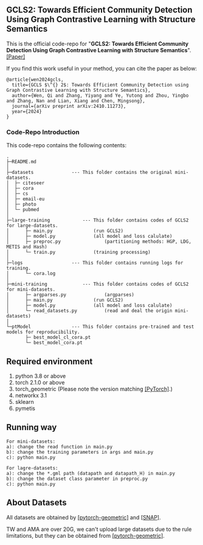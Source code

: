 ## GCLS2: Towards Efficient Community Detection Using Graph Contrastive Learning with Structure Semantics

This is the official code-repo for "**GCLS2: Towards Efficient Community Detection Using Graph Contrastive Learning with Structure Semantics**". [[Paper]](https://arxiv.org/abs/2410.11273)

If you find this work useful in your method, you can cite the paper as below:

```
@article{wen2024gcls,
  title={GCLS $\^{} 2$: Towards Efficient Community Detection using Graph Contrastive Learning with Structure Semantics},
  author={Wen, Qi and Zhang, Yiyang and Ye, Yutong and Zhou, Yingbo and Zhang, Nan and Lian, Xiang and Chen, Mingsong},
  journal={arXiv preprint arXiv:2410.11273},
  year={2024}
}
```

### Code-Repo Introduction

This code-repo contains the following contents:

```
.
├─README.md
│
├─datasets				--- This folder contains the original mini-datasets. 
│  ├─ citeseer
│  ├─ cora
│  ├─ cs
│  ├─ email-eu
│  ├─ photo
│  └─ pubmed
│
├─large-training			--- This folder contains codes of GCLS2 for large-datasets.		
│      ├─ main.py				(run GCLS2)
│      ├─ model.py				(all model and loss calulate)
│      ├─ preproc.py				(partitioning methods: HGP, LDG, METIS and Hash)
│      └─ train.py				(training processing)
│
├─logs					--- This folder contains running logs for training.			
│      └─ cora.log
│
├─mini-training				--- This folder contains codes of GCLS2 for mini-datasets.	
│      ├─ argparses.py				(argparses)
│      ├─ main.py				(run GCLS2)
│      ├─ model.py				(all model and loss calulate)
│      └─ read_datasets.py			(read and deal the origin mini-datasets)
│
└─ptModel				--- This folder contains pre-trained and test models for reproducibility.	
       ├─ best_model_cl_cora.pt
       └─ best_model_cora.pt

```

## Required environment

1. python 3.8 or above
2. torch 2.1.0 or above
3. torch_geometric (Please note the version matching [[PyTorch]](https://pytorch.org/get-started/previous-versions/).)
4. networkx 3.1
5. sklearn
6. pymetis

## Running way

```
For mini-datasets:
a): change the read function in main.py
b): change the training parameters in args and main.py
c): python main.py

For lagre-datasets:
a): change the *.gml path (datapath and datapath_H) in main.py
b): change the dataset class parameter in preproc.py
c): python main.py
```

## About Datasets

All datasets are obtained by [[pytorch-geometric]](https://pytorch-geometric.readthedocs.io/en/latest/cheatsheet/data_cheatsheet.html) and [[SNAP]](https://snap.stanford.edu/data/#socnets). 

TW and AMA are over 20G, we can't upload large datasets due to the rule limitations, but they can be obtained from [[pytorch-geometric]](https://pytorch-geometric.readthedocs.io/en/latest/cheatsheet/data_cheatsheet.html).



#### 